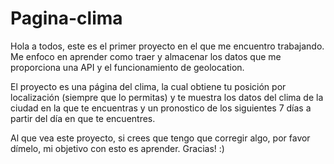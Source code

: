 # Pagina-clima
Hola a todos, este es el primer proyecto en el que me encuentro trabajando. 
Me enfoco en aprender como traer y almacenar los datos que me proporciona una API y el funcionamiento de geolocation.


El proyecto es una página del clima, la cual obtiene tu posición por localización (siempre que lo permitas) y te muestra los datos del clima de la ciudad en la que te encuentras y un pronostico de los siguientes 7 días a partir del día en que te encuentres.


Al que vea este proyecto, si crees que tengo que corregir algo, por favor dímelo, mi objetivo con esto es aprender. Gracias! :)
